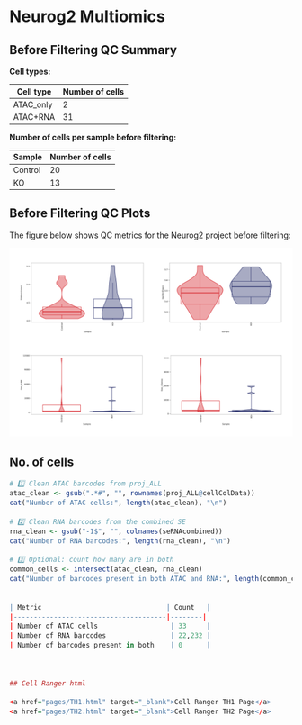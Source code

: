 # Neurog2 Multiomics 

## Before Filtering QC Summary

**Cell types:**

| Cell type  | Number of cells |
|------------|----------------|
| ATAC_only  | 2              |
| ATAC+RNA   | 31             |

**Number of cells per sample before filtering:**

| Sample   | Number of cells |
|----------|----------------|
| Control  | 20             |
| KO       | 13             |

## Before Filtering QC Plots

The figure below shows QC metrics for the Neurog2 project before filtering:

![Neurog2 Before Filtering QC](Neurog2_beforeFilterQC.png)

## No. of cells 

```r
# 1️⃣ Clean ATAC barcodes from proj_ALL
atac_clean <- gsub(".*#", "", rownames(proj_ALL@cellColData))
cat("Number of ATAC cells:", length(atac_clean), "\n")

# 2️⃣ Clean RNA barcodes from the combined SE
rna_clean <- gsub("-1$", "", colnames(seRNAcombined))
cat("Number of RNA barcodes:", length(rna_clean), "\n")

# 3️⃣ Optional: count how many are in both
common_cells <- intersect(atac_clean, rna_clean)
cat("Number of barcodes present in both ATAC and RNA:", length(common_cells), "\n")


| Metric                               | Count   |
|--------------------------------------|--------|
| Number of ATAC cells                  | 33     |
| Number of RNA barcodes                | 22,232 |
| Number of barcodes present in both    | 0      |



## Cell Ranger html 

<a href="pages/TH1.html" target="_blank">Cell Ranger TH1 Page</a>
<a href="pages/TH2.html" target="_blank">Cell Ranger TH2 Page</a>

